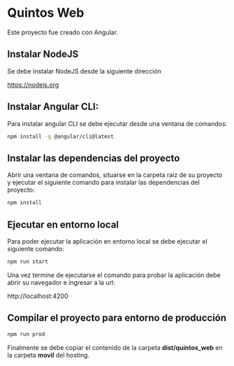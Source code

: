# Quintos Web

Este proyecto fue creado con Angular.

## Instalar NodeJS

Se debe instalar NodeJS  desde la siguiente dirección

https://nodejs.org

## Instalar Angular CLI:

Para instalar angular CLI se debe ejecutar desde una ventana de comandos:

```bash
npm install -g @angular/cli@latest
```

## Instalar las dependencias del proyecto

Abrir una ventana de comandos, situarse en la carpeta raiz de su proyecto y ejecutar el siguiente comando para instalar las dependencias del proyecto:

```bash
npm install
```

## Ejecutar en entorno local

Para poder ejecutar la aplicación en entorno local se debe ejecutar el siguiente comando:

```bash
npm run start
```

Una vez termine de ejecutarse el comando para probar la aplicación debe abrir su navegador e ingresar a la url:

http://localhost:4200


## Compilar el proyecto para entorno de producción

```bash
npm run prod
```

Finalmente se debe copiar el contenido de la carpeta **dist/quintos_web** en la carpeta **movil** del hosting.

